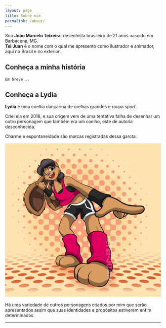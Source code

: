 ```yaml
---
layout: page
title: Sobre mim
permalink: /about/
---
```


Sou **João Marcelo Teixeira**, desenhista brasileiro de 21 anos nascido em Barbacena, MG.  
**Tei Juan** é o nome com o qual me apresento como ilustrador e animador, aqui no Brasil e no exterior.  
## Conheça a minha história

`Em breve...`

## Conheça a Lydia

**Lydia** é uma coelha dançarina de orelhas grandes e roupa *sport*.  

Criei ela em 2018, e sua origem vem de uma tentativa falha de desenhar um outro personagem que também era um coelho, este de autoria desconhecida.  

Charme e espontaneidade são marcas registradas dessa garota.

![2023-01-27_tei-lydia-superstyle](/assets/img/a/2023-01-27-tei-lydia-superstyle.jpg)

Há uma variedade de outros personagens criados por mim que serão apresentados assim que suas identidades e propósitos estiverem enfim determinados.  

- - - - - - - - - - -